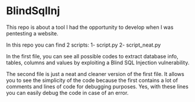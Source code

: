 # BlindSqlInj
This repo is about a tool I had the opportunity to develop when I was pentesting a website.

In this repo you can find 2 scripts:
1- script.py
2- script_neat.py

In the first file, you can see all possible codes to extract database info, tables, columns and values by exploiting a Blind SQL Injection vulnerability.

The second file is just a neat and cleaner version of the first file. It allows you to see the simplicity of the code because the first contains a lot of comments and lines of code for debugging purposes. Yes, with these lines you can easily debug the code in case of an error. 
